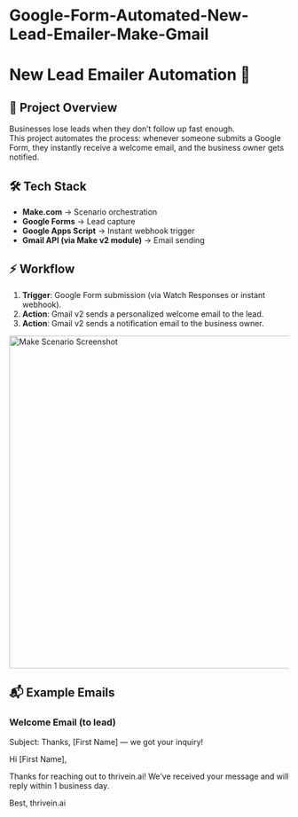 # Google-Form-Automated-New-Lead-Emailer-Make-Gmail
# New Lead Emailer Automation 🚀

## 📌 Project Overview
Businesses lose leads when they don’t follow up fast enough.  
This project automates the process: whenever someone submits a Google Form, they instantly receive a welcome email, and the business owner gets notified.

## 🛠️ Tech Stack
- **Make.com** → Scenario orchestration  
- **Google Forms** → Lead capture  
- **Google Apps Script** → Instant webhook trigger  
- **Gmail API (via Make v2 module)** → Email sending  

## ⚡ Workflow
1. **Trigger**: Google Form submission (via Watch Responses or instant webhook).  
2. **Action**: Gmail v2 sends a personalized welcome email to the lead.  
3. **Action**: Gmail v2 sends a notification email to the business owner.  

<img src="screenshots/make-scenario.png" width="600" alt="Make Scenario Screenshot">

## 📬 Example Emails
### Welcome Email (to lead)
Subject: Thanks, [First Name] — we got your inquiry!

Hi [First Name],

Thanks for reaching out to thrivein.ai! We’ve received your message and will reply within 1 business day.

Best,
thrivein.ai
